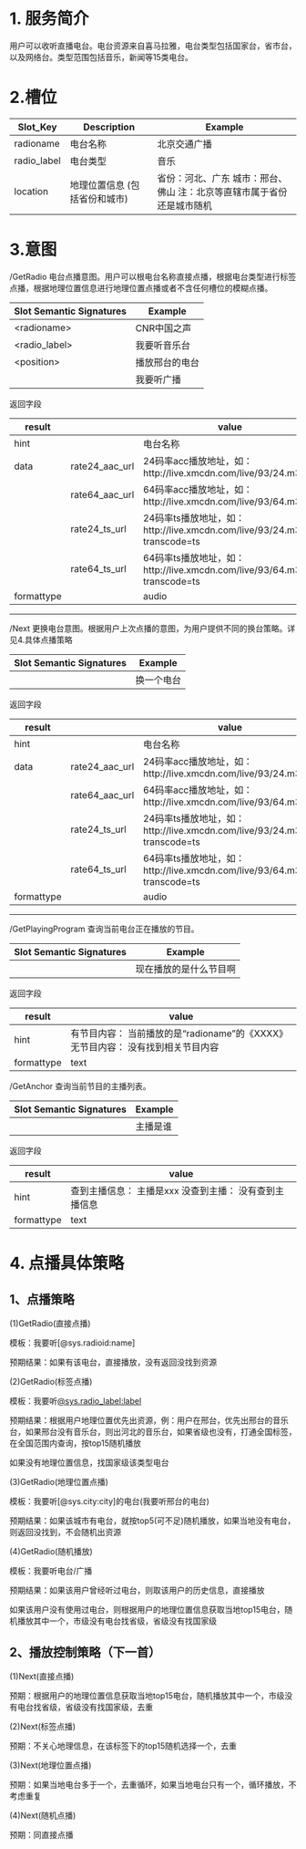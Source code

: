 # 1. 服务简介

用户可以收听直播电台。电台资源来自喜马拉雅，电台类型包括国家台，省市台，以及网络台。类型范围包括音乐，新闻等15类电台。

# 2.槽位

| **Slot\_Key** | **Description** | **Example** |
| --- | --- | --- |
| radioname | 电台名称 | 北京交通广播 |
| radio\_label | 电台类型 | 音乐 |
| location | 地理位置信息  \(包括省份和城市\) | 省份：河北、广东  城市：邢台、佛山 注：北京等直辖市属于省份还是城市随机 |

# 3.意图

\/GetRadio
电台点播意图。用户可以根电台名称直接点播，根据电台类型进行标签点播，根据地理位置信息进行地理位置点播或者不含任何槽位的模糊点播。

| **Slot Semantic Signatures** | **Example** |
| --- | --- |
| &lt;radioname&gt; | CNR中国之声 |
| &lt;radio\_label&gt; | 我要听音乐台 |
| &lt;position&gt; | 播放邢台的电台 |
|  | 我要听广播 |

返回字段

| **result** |  | **value** |
| --- | --- | --- |
| hint |  | 电台名称 |
| data | rate24\_aac\_url | 24码率acc播放地址，如：http:\/\/live.xmcdn.com\/live\/93\/24.m3u8 |
|  | rate64\_aac\_url | 64码率acc播放地址，如：http:\/\/live.xmcdn.com\/live\/93\/64.m3u8 |
|  | rate24\_ts\_url | 24码率ts播放地址，如：http:\/\/live.xmcdn.com\/live\/93\/24.m3u8?transcode=ts |
|  | rate64\_ts\_url | 64码率ts播放地址，如：http:\/\/live.xmcdn.com\/live\/93\/64.m3u8?transcode=ts |
| formattype |  | audio |

---

\/Next
更换电台意图。根据用户上次点播的意图，为用户提供不同的换台策略。详见4.具体点播策略

| **Slot Semantic Signatures** | **Example** |
| --- | --- |
|  | 换一个电台 |

返回字段

| **result** |  | **value** |
| --- | --- | --- |
| hint |  | 电台名称 |
| data | rate24\_aac\_url | 24码率acc播放地址，如：http:\/\/live.xmcdn.com\/live\/93\/24.m3u8 |
|  | rate64\_aac\_url | 64码率acc播放地址，如：http:\/\/live.xmcdn.com\/live\/93\/64.m3u8 |
|  | rate24\_ts\_url | 24码率ts播放地址，如：http:\/\/live.xmcdn.com\/live\/93\/24.m3u8?transcode=ts |
|  | rate64\_ts\_url | 64码率ts播放地址，如：http:\/\/live.xmcdn.com\/live\/93\/64.m3u8?transcode=ts |
| formattype |  | audio |



---

\/GetPlayingProgram
查询当前电台正在播放的节目。

| **Slot Semantic Signatures** | **Example** |
| --- | --- |
|  | 现在播放的是什么节目啊 |

返回字段

| **result** | **value** |
| --- | --- |
| hint | 有节目内容： 当前播放的是“radioname”的《XXXX》           无节目内容： 没有找到相关节目内容 |
| formattype | text |

\/GetAnchor
 查询当前节目的主播列表。

| **Slot Semantic Signatures** | **Example** |
| --- | --- |
|  | 主播是谁 |

返回字段

| **result** | **value** |
| --- | --- |
| hint | 查到主播信息： 主播是xxx                                                 没查到主播： 没有查到主播信息 |
| formattype | text |

# 4. 点播具体策略

## 1、点播策略

\(1\)GetRadio\(直接点播\)

模板：我要听\[@sys.radioid:name\]

预期结果：如果有该电台，直接播放，没有返回没找到资源

\(2\)GetRadio\(标签点播\)

模板：我要听[@sys.radio\_label:label](我要听音乐台)

预期结果：根据用户地理位置优先出资源，例：用户在邢台，优先出邢台的音乐台，如果邢台没有音乐台，则出河北的音乐台，如果省级也没有，打通全国标签，在全国范围内查询，按top15随机播放

如果没有地理位置信息，找国家级该类型电台

\(3\)GetRadio\(地理位置点播\)

模板：我要听\[@sys.city:city\]的电台\(我要听邢台的电台\)

预期结果：如果该城市有电台，就按top5\(可不足\)随机播放，如果当地没有电台，则返回没找到，不会随机出资源

\(4\)GetRadio\(随机播放\)

模板：我要听电台\/广播

预期结果：如果该用户曾经听过电台，则取该用户的历史信息，直接播放

如果该用户没有使用过电台，则根据用户的地理位置信息获取当地top15电台，随机播放其中一个，市级没有电台找省级，省级没有找国家级

## 2、播放控制策略（下一首）

\(1\)Next\(直接点播\)

预期：根据用户的地理位置信息获取当地top15电台，随机播放其中一个，市级没有电台找省级，省级没有找国家级，去重

\(2\)Next\(标签点播\)

预期：不关心地理信息，在该标签下的top15随机选择一个，去重

\(3\)Next\(地理位置点播\)

预期：如果当地电台多于一个，去重循环，如果当地电台只有一个，循环播放，不考虑重复

\(4\)Next\(随机点播\)

预期：同直接点播

